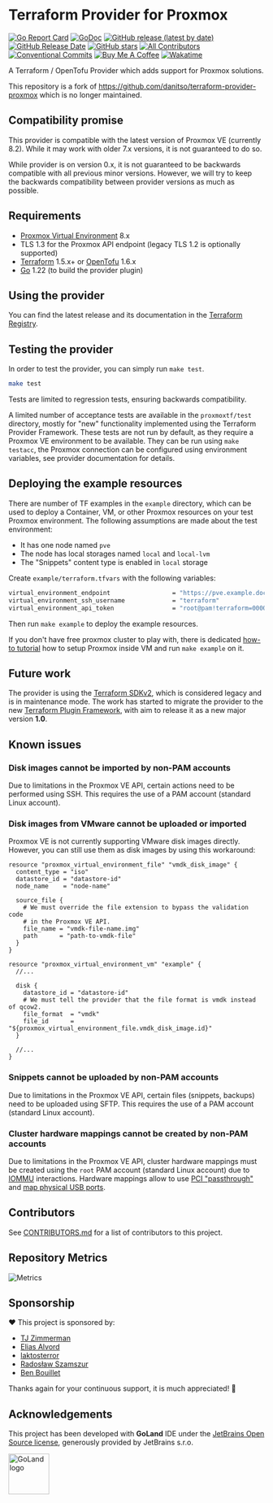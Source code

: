 # Terraform Provider for Proxmox

[![Go Report Card](https://goreportcard.com/badge/github.com/bpg/terraform-provider-proxmox)](https://goreportcard.com/report/github.com/bpg/terraform-provider-proxmox)
[![GoDoc](https://godoc.org/github.com/bpg/terraform-provider-proxmox?status.svg)](http://godoc.org/github.com/bpg/terraform-provider-proxmox)
[![GitHub release (latest by date)](https://img.shields.io/github/v/release/bpg/terraform-provider-proxmox)](https://github.com/bpg/terraform-provider-proxmox/releases/latest)
[![GitHub Release Date](https://img.shields.io/github/release-date/bpg/terraform-provider-proxmox)](https://github.com/bpg/terraform-provider-proxmox/releases/latest)
[![GitHub stars](https://img.shields.io/github/stars/bpg/terraform-provider-proxmox?style=flat)](https://github.com/bpg/terraform-provider-proxmox/stargazers)
[![All Contributors](https://img.shields.io/github/all-contributors/bpg/terraform-provider-proxmox)](#contributors)
[![Conventional Commits](https://img.shields.io/badge/conventional%20commits-v1.0.0-ff69b4)](https://www.conventionalcommits.org/en/v1.0.0/)
[![Buy Me A Coffee](https://img.shields.io/badge/-buy%20me%20a%20coffee-5F7FFF?logo=buymeacoffee&labelColor=gray&logoColor=FFDD00)](https://www.buymeacoffee.com/bpgca)
[![Wakatime](https://wakatime.com/badge/github/bpg/terraform-provider-proxmox.svg)](https://wakatime.com/@a51a1a51-85c3-497b-b88a-3b310a709909/projects/vdtgmpvjom)

A Terraform / OpenTofu Provider which adds support for Proxmox solutions.

This repository is a fork of <https://github.com/danitso/terraform-provider-proxmox> which is no longer maintained.

## Compatibility promise

This provider is compatible with the latest version of Proxmox VE (currently 8.2).
While it may work with older 7.x versions, it is not guaranteed to do so.

While provider is on version 0.x, it is not guaranteed to be backwards compatible with all previous minor versions.
However, we will try to keep the backwards compatibility between provider versions as much as possible.

## Requirements

- [Proxmox Virtual Environment](https://www.proxmox.com/en/proxmox-virtual-environment/) 8.x
- TLS 1.3 for the Proxmox API endpoint (legacy TLS 1.2 is optionally supported)
- [Terraform](https://www.terraform.io/downloads.html) 1.5.x+ or [OpenTofu](https://opentofu.org) 1.6.x
- [Go](https://golang.org/doc/install) 1.22 (to build the provider plugin)

## Using the provider

You can find the latest release and its documentation in the [Terraform Registry](https://registry.terraform.io/providers/bpg/proxmox/latest).

## Testing the provider

In order to test the provider, you can simply run `make test`.

```sh
make test
```

Tests are limited to regression tests, ensuring backwards compatibility.

A limited number of acceptance tests are available in the `proxmoxtf/test` directory, mostly for "new" functionality implemented using the Terraform Provider Framework.
These tests are not run by default, as they require a Proxmox VE environment to be available.
They can be run using `make testacc`, the Proxmox connection can be configured using environment variables, see provider documentation for details.

## Deploying the example resources

There are number of TF examples in the `example` directory, which can be used to deploy a Container, VM, or other Proxmox resources on your test Proxmox environment.
The following assumptions are made about the test environment:

- It has one node named `pve`
- The node has local storages named `local` and `local-lvm`
- The "Snippets" content type is enabled in `local` storage

Create `example/terraform.tfvars` with the following variables:

```sh
virtual_environment_endpoint                 = "https://pve.example.doc:8006/"
virtual_environment_ssh_username             = "terraform"
virtual_environment_api_token                = "root@pam!terraform=00000000-0000-0000-0000-000000000000"
```

Then run `make example` to deploy the example resources.

If you don't have free proxmox cluster to play with, there is dedicated [how-to tutorial](docs/guides/setup-proxmox-for-tests.md) how to setup Proxmox inside VM and run `make example` on it.

## Future work

The provider is using the [Terraform SDKv2](https://developer.hashicorp.com/terraform/plugin/sdkv2), which is considered legacy and is in maintenance mode.
The work has started to migrate the provider to the new [Terraform Plugin Framework](https://www.terraform.io/docs/extend/plugin-sdk.html), with aim to release it as a new major version **1.0**.

## Known issues

### Disk images cannot be imported by non-PAM accounts

Due to limitations in the Proxmox VE API, certain actions need to be performed using SSH. This requires the use of a PAM account (standard Linux account).

### Disk images from VMware cannot be uploaded or imported

Proxmox VE is not currently supporting VMware disk images directly.
However, you can still use them as disk images by using this workaround:

```hcl
resource "proxmox_virtual_environment_file" "vmdk_disk_image" {
  content_type = "iso"
  datastore_id = "datastore-id"
  node_name    = "node-name"

  source_file {
    # We must override the file extension to bypass the validation code
    # in the Proxmox VE API.
    file_name = "vmdk-file-name.img"
    path      = "path-to-vmdk-file"
  }
}

resource "proxmox_virtual_environment_vm" "example" {
  //...

  disk {
    datastore_id = "datastore-id"
    # We must tell the provider that the file format is vmdk instead of qcow2.
    file_format  = "vmdk"
    file_id      = "${proxmox_virtual_environment_file.vmdk_disk_image.id}"
  }

  //...
}
```

### Snippets cannot be uploaded by non-PAM accounts

Due to limitations in the Proxmox VE API, certain files (snippets, backups) need to be uploaded using SFTP.
This requires the use of a PAM account (standard Linux account).

### Cluster hardware mappings cannot be created by non-PAM accounts

Due to limitations in the Proxmox VE API, cluster hardware mappings must be created using the `root` PAM account (standard Linux account) due to [IOMMU](https://en.wikipedia.org/wiki/Input%E2%80%93output_memory_management_unit#Virtualization) interactions.
Hardware mappings allow to use [PCI "passthrough"](https://pve.proxmox.com/wiki/PCI_Passthrough) and [map physical USB ports](https://pve.proxmox.com/wiki/USB_Physical_Port_Mapping).

## Contributors

See [CONTRIBUTORS.md](CONTRIBUTORS.md) for a list of contributors to this project.

## Repository Metrics

<picture>
  <img src="https://gist.githubusercontent.com/bpg/2cc44ead81225542ed1ef0303d8f9eb9/raw/metrics.svg?p" alt="Metrics">
</picture>

## Sponsorship

❤️ This project is sponsored by:

- [TJ Zimmerman](https://github.com/zimmertr)
- [Elias Alvord](https://github.com/elias314)
- [laktosterror](https://github.com/laktosterror)
- [Radosław Szamszur](https://github.com/rszamszur)
- [Ben Bouillet](https://github.com/benbouillet)

Thanks again for your continuous support, it is much appreciated! 🙏


## Acknowledgements

This project has been developed with **GoLand** IDE under the [JetBrains Open Source license](https://www.jetbrains.com/community/opensource/#support), generously provided by JetBrains s.r.o.

<img src="https://resources.jetbrains.com/storage/products/company/brand/logos/GoLand_icon.png" alt="GoLand logo" width="80">
